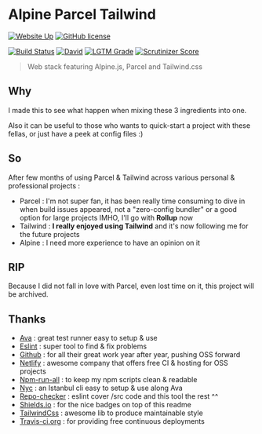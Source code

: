 # Alpine Parcel Tailwind

[![Website Up](https://img.shields.io/website/https/alpine-parcel-tailwind.netlify.app.svg)](https://alpine-parcel-tailwind.netlify.app)
[![GitHub license](https://img.shields.io/github/license/shuunen/alpine-parcel-tailwind.svg?color=informational)](https://github.com/Shuunen/alpine-parcel-tailwind/blob/master/LICENSE)

[![Build Status](https://travis-ci.org/Shuunen/alpine-parcel-tailwind.svg?branch=master)](https://travis-ci.org/Shuunen/alpine-parcel-tailwind)
[![David](https://img.shields.io/david/shuunen/alpine-parcel-tailwind.svg)](https://david-dm.org/shuunen/alpine-parcel-tailwind)
[![LGTM Grade](https://img.shields.io/lgtm/grade/javascript/github/Shuunen/alpine-parcel-tailwind.svg)](https://lgtm.com/projects/g/Shuunen/alpine-parcel-tailwind)
[![Scrutinizer Score](https://scrutinizer-ci.com/g/Shuunen/alpine-parcel-tailwind/badges/quality-score.png?b=master)](https://scrutinizer-ci.com/g/Shuunen/alpine-parcel-tailwind)

> Web stack featuring Alpine.js, Parcel and Tailwind.css

## Why

I made this to see what happen when mixing these 3 ingredients into one.

Also it can be useful to those who wants to quick-start a project with these fellas, or just have a peek at config files :)

## So

After few months of using Parcel & Tailwind across various personal & professional projects :

- Parcel : I'm not super fan, it has been really time consuming to dive in when build issues appeared, not a "zero-config bundler" or a good option for large projects IMHO, I'll go with **Rollup** now
- Tailwind : **I really enjoyed using Tailwind** and it's now following me for the future projects
- Alpine : I need more experience to have an opinion on it

## RIP

Because I did not fall in love with Parcel, even lost time on it, this project will be archived.

## Thanks

- [Ava](https://github.com/avajs/ava) : great test runner easy to setup & use
- [Eslint](https://eslint.org) : super tool to find & fix problems
- [Github](https://github.com) : for all their great work year after year, pushing OSS forward
- [Netlify](https://netlify.com) : awesome company that offers free CI & hosting for OSS projects
- [Npm-run-all](https://github.com/mysticatea/npm-run-all) : to keep my npm scripts clean & readable
- [Nyc](https://github.com/istanbuljs/nyc) : an Istanbul cli easy to setup & use along Ava
- [Repo-checker](https://github.com/Shuunen/repo-checker) : eslint cover /src code and this tool the rest ^^
- [Shields.io](https://shields.io) : for the nice badges on top of this readme
- [TailwindCss](https://tailwindcss.com) : awesome lib to produce maintainable style
- [Travis-ci.org](https://travis-ci.org) : for providing free continuous deployments
